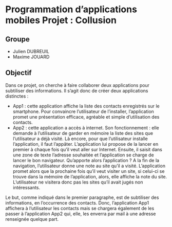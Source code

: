 # Programmation d’applications mobiles Projet : Collusion

## Groupe
- Julien DUBREUIL
- Maxime JOUARD

## Objectif
Dans ce projet, on cherche à faire collaborer deux applications pour subtiliser des informations.
Il s’agit donc de créer deux applications distinctes :

- App1 : cette application affiche la liste des contacts enregistrés sur le smartphone. Pour convaincre l’utilisateur de l’installer, l’application promet une présentation efficace, agréable et simple d’utilisation des contacts.
- App2 : cette application a accès à internet. Son fonctionnement : elle demande à l’utilisateur de garder en mémoire la liste des sites que l’utilisateur a déjà visité. Là encore, pour que l’utilisateur installe l’application, il faut l’appâter. L’application lui propose de la lancer en premier à chaque fois qu’il veut aller sur Internet. Ensuite, il saisit dans une zone de texte l’adresse souhaitée et l’application se charge de lancer le bon navigateur. Qu’apporte alors l’application ? A la fin de la navigation, l’utilisateur donne une note au site qu’il a visité. L’application promet alors que la prochaine fois qu’il veut visiter un site, si celui-ci se trouve dans la mémoire de l’application, alors, elle affiche la note du site. L’utilisateur ne visitera donc pas les sites qu’il avait jugés non intéressants.

Le but, comme indiqué dans le premier paragraphe, est de subtiliser des informations, en l’occurrence des contacts. Donc, l’application App1 affichera à l’utilisateur les contacts mais se chargera également de les passer à l’application App2 qui, elle, les enverra par mail à une adresse renseignée quelque part.
